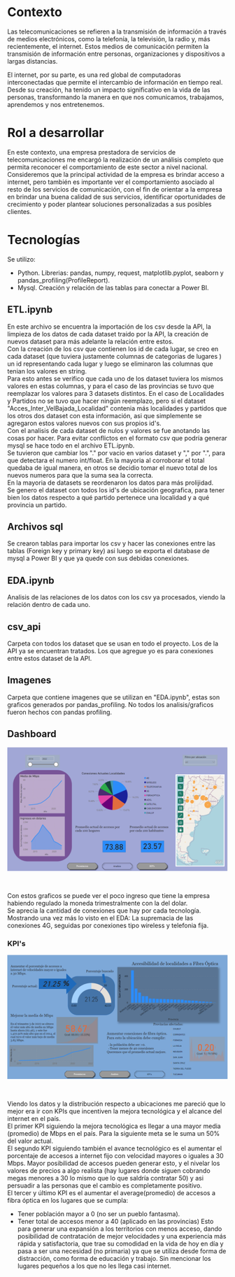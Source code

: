# **Contexto**
Las telecomunicaciones se refieren a la transmisión de información a través de medios electrónicos, como la telefonía, la televisión, la radio y, más recientemente, el internet. Estos medios de comunicación permiten la transmisión de información entre personas, organizaciones y dispositivos a largas distancias.<br>

El internet, por su parte, es una red global de computadoras interconectadas que permite el intercambio de información en tiempo real. Desde su creación, ha tenido un impacto significativo en la vida de las personas, transformando la manera en que nos comunicamos, trabajamos, aprendemos y nos entretenemos.

# **Rol a desarrollar**

En este contexto, una empresa prestadora de servicios de telecomunicaciones me encargó la realización de un análisis completo que permita reconocer el comportamiento de este sector a nivel nacional. Consideremos que la principal actividad de la empresa es brindar acceso a internet, pero también es importante ver el comportamiento asociado al resto de los servicios de comunicación, con el fin de orientar a la empresa en brindar una buena calidad de sus servicios, identificar oportunidades de crecimiento y poder plantear soluciones personalizadas a sus posibles clientes.

# **Tecnologías**
Se utilizo:<br>
- Python. Librerias: pandas, numpy, request, matplotlib.pyplot, seaborn y pandas_profiling(ProfileReport).
- Mysql. Creación y relación de las tablas para conectar a Power BI.

## **ETL.ipynb**
En este archivo se encuentra la importación de los csv desde la API, la limpieza de los datos de cada dataset traido por la API, la creación de nuevos dataset para más adelante la relación entre estos.<br>
Con la creación de los csv que contienen los id de cada lugar, se creo en cada dataset (que tuviera justamente columnas de categorias de lugares ) un id representando cada lugar y luego se eliminaron las columnas que tenian los valores en string.<br>
Para esto antes se verifico que cada uno de los dataset tuviera los mismos valores en estas columnas, y para el caso de las provincias se tuvo que reemplazar los valores para 3 datasets distintos. En el caso de Localidades y Partidos no se tuvo que hacer ningún reemplazo, pero si el dataset "Acces_Inter_VelBajada_Localidad" contenia más localidades y partidos que los otros dos dataset con esta información, asi que simplemente se agregaron estos valores nuevos con sus propios id's.<br>
Con el analisis de cada dataset de nulos y valores se fue anotando las cosas por hacer. Para evitar conflictos en el formato csv que podría generar mysql se hace todo en el archivo ETL.ipynb.<br>
Se tuvieron que cambiar los "." por vacio en varios dataset y "," por ".", para que detectara el numero int/float. En la mayoria al corroborar el total quedaba de igual manera, en otros se decidio tomar el nuevo total de los nuevos numeros para que la suma sea la correcta.<br>
En la mayoria de datasets se reordenaron los datos para más prolijidad.<br>
Se genero el dataset con todos los id's de ubicación geografica, para tener bien los datos respecto a qué partido pertenece una localidad y a qué provincia un partido.

## **Archivos sql**
Se crearon tablas para importar los csv y hacer las conexiones entre las tablas (Foreign key y primary key) asi luego se exporta el database de mysql a Power BI y que ya quede con sus debidas conexiones.<br>

## **EDA.ipynb**
Analisis de las relaciones de los datos con los csv ya procesados, viendo la relación dentro de cada uno.<br>

## **csv_api**
Carpeta con todos los dataset que se usan en todo el proyecto. Los de la API ya se encuentran tratados. Los que agregue yo es para conexiones entre estos dataset de la API.

## **Imagenes**
Carpeta que contiene imagenes que se utilizan en "EDA.ipynb", estas son graficos generados por pandas_profiling. No todos los analisis/graficos fueron hechos con pandas profiling.

## Dashboard

<p align="center">
<img src=Imagenes\dashboard.png >
</p>
<br>

Con estos graficos se puede ver el poco ingreso que tiene la empresa habiendo regulado la moneda trimestralmente con la del dolar.<br>
Se aprecia la cantidad de conexiones que hay por cada tecnología. Mostrando una vez más lo visto en el EDA: La supremacia de las conexiones 4G, seguidas por conexiones tipo wireless y telefonia fija.<br>


### KPI's

<p align="center">
<img src=Imagenes\Kpi.png >
</p>
<br>

Viendo los datos y la distribución respecto a ubicaciones me pareció que lo mejor era ir con KPIs que incentiven la mejora tecnológica y el alcance del internet en el país.<br>
El primer KPI siguiendo la mejora tecnológica es llegar a una mayor media (promedio) de Mbps en el país. Para la siguiente meta se le suma un 50% del valor actual.<br>
El segundo KPI siguiendo también el avance tecnológico es el aumentar el porcentaje de accesos a internet fijo con velocidad mayores o iguales a 30 Mbps. Mayor posibilidad de accesos pueden generar esto, y el nivelar los valores de precios a algo realista (hay lugares donde siguen cobrando megas menores a 30 lo mismo que lo que saldría contratar 50) y asi persuadir a las personas que el cambio es completamente positivo.<br>
El tercer y último KPI es el aumentar el average(promedio) de accesos a fibra óptica en los lugares que se cumpla:
- Tener población mayor a 0 (no ser un pueblo fantasma).
- Tener total de accesos menor a 40 (aplicado en las provincias)
Esto para generar una expansión a los territorios con menos acceso, dando posibilidad de contratación de mejor velocidades y una experiencia más rápida y satisfactoria, que trae su comodidad en la vida de hoy en día y pasa a ser una necesidad (no primaria) ya que se utiliza desde forma de distracción, como forma de educación y trabajo. Sin mencionar los lugares pequeños a los que no les llega casi internet.